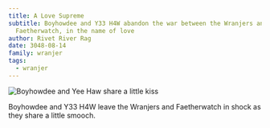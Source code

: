 ```yaml
---
title: A Love Supreme
subtitle: Boyhowdee and Y33 H4W abandon the war between the Wranjers and
  Faetherwatch, in the name of love
author: Rivet River Rag
date: 3048-08-14
family: wranjer
tags:
  - wranjer
---
```

![Boyhowdee and Yee Haw share a little kiss](/static/img/yeehaw-boyhowdee-date-photo-compressed.jpg)

Boyhowdee and Y33 H4W leave the Wranjers and Faetherwatch in shock as they share a little smooch.